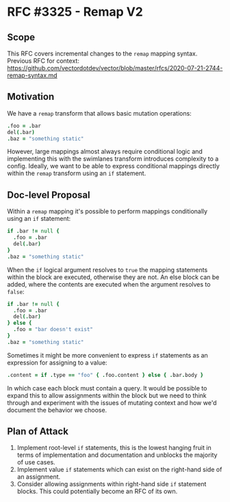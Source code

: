 # RFC #3325 - Remap V2

## Scope

This RFC covers incremental changes to the `remap` mapping syntax. Previous RFC for context: https://github.com/vectordotdev/vector/blob/master/rfcs/2020-07-21-2744-remap-syntax.md

## Motivation

We have a `remap` transform that allows basic mutation operations:

```coffee
.foo = .bar
del(.bar)
.baz = "something static"
```

However, large mappings almost always require conditional logic and implementing this with the swimlanes transform introduces complexity to a config. Ideally, we want to be able to express conditional mappings directly within the `remap` transform using an `if` statement.

## Doc-level Proposal

Within a `remap` mapping it's possible to perform mappings conditionally using an `if` statement:

```coffee
if .bar != null {
  .foo = .bar
  del(.bar)
}
.baz = "something static"
```

When the `if` logical argument resolves to `true` the mapping statements within the block are executed, otherwise they are not. An else block can be added, where the contents are executed when the argument resolves to `false`:

```coffee
if .bar != null {
  .foo = .bar
  del(.bar)
} else {
  .foo = "bar doesn't exist"
}
.baz = "something static"
```

Sometimes it might be more convenient to express `if` statements as an expression for assigning to a value:

```coffee
.content = if .type == "foo" { .foo.content } else { .bar.body }
```

In which case each block must contain a query. It would be possible to expand this to allow assignments within the block but we need to think through and experiment with the issues of mutating context and how we'd document the behavior we choose.

## Plan of Attack

1. Implement root-level `if` statements, this is the lowest hanging fruit in terms of implementation and documentation and unblocks the majority of use cases.
2. Implement value `if` statements which can exist on the right-hand side of an assignment.
3. Consider allowing assignments within right-hand side `if` statement blocks. This could potentially become an RFC of its own.

